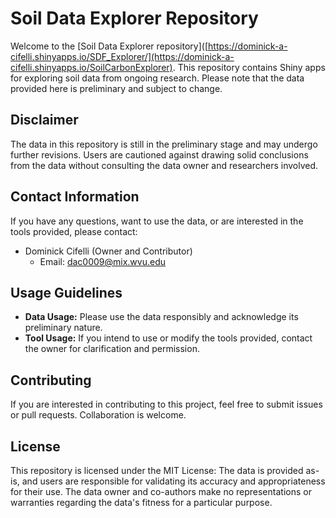 # Soil Data Explorer Repository
Welcome to the [Soil Data Explorer repository]([https://dominick-a-cifelli.shinyapps.io/SDF_Explorer/](https://dominick-a-cifelli.shinyapps.io/SoilCarbonExplorer). This repository contains Shiny apps for exploring soil data from ongoing research. Please note that the data provided here is preliminary and subject to change.

## Disclaimer
The data in this repository is still in the preliminary stage and may undergo further revisions. Users are cautioned against drawing solid conclusions from the data without consulting the data owner and researchers involved.

## Contact Information
If you have any questions, want to use the data, or are interested in the tools provided, please contact:
- Dominick Cifelli (Owner and Contributor)
  - Email: [dac0009@mix.wvu.edu](mailto:dac0009@mix.wvu.edu)

## Usage Guidelines
- **Data Usage:** Please use the data responsibly and acknowledge its preliminary nature.
- **Tool Usage:** If you intend to use or modify the tools provided, contact the owner for clarification and permission.

## Contributing
If you are interested in contributing to this project, feel free to submit issues or pull requests. Collaboration is welcome.

## License
This repository is licensed under the MIT License: The data is provided as-is, and users are responsible for validating its accuracy and appropriateness for their use. The data owner and co-authors make no representations or warranties regarding the data's fitness for a particular purpose.

